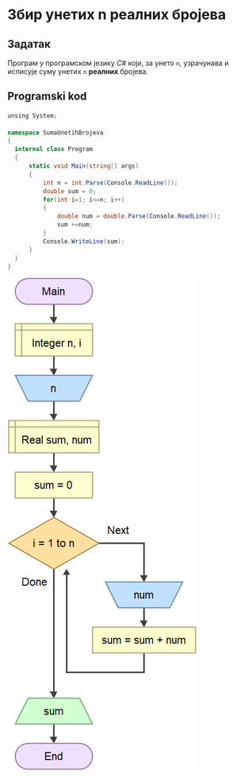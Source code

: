 # **Збир унетих n реалних бројева**

## **Задатак**

Програм у програмском језику *C#* који, за унето `n`, узрачунава и исписује суму унетих `n` **реалних** бројева. 

## **Programski kod** 

```cs
unsing System;

namespace SumaUnetihBrojeva
{
  internal class Program
  {
      static void Main(string[] args)
      {
          int n = int.Parse(Console.ReadLine());
          double sum = 0;
          for(int i=1; i<=n; i++)
          {
              double num = double.Parse(Console.ReadLine());
              sum +=num;
          }
          Console.WriteLine(sum);
      }  
  }
}
```

![algoritam](algoritam.png)
